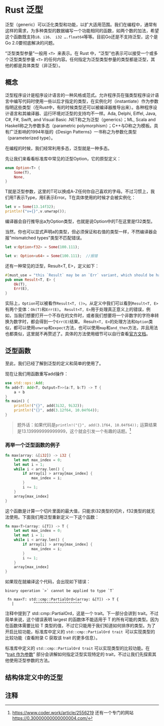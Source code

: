 # Rust 泛型

泛型（generic）可以泛化类型和功能，以扩大适用范围。我们在编程中，通常有这样的需求，为多种类型的数据编写一个功能相同的函数，如两个数的加法，希望这个函数既支持`i8、i16、 i32 ….float64`等等。目前Go还是不支持泛型，这个是Go 2.0要彻底解决的问题。

“泛型类型参量”一般用 `<T> `来表示。在 Rust 中，“泛型”也表示可以接受一个或多个泛型类型参量 `<T>` 的任何内容。任何指定为泛型类型参量的类型都是泛型，其他的都是具体类型（非泛型）。

## 概念
泛型程序设计是程序设计语言的一种风格或范式。允许程序员在强类型程序设计语言中编写代码时使用一些以后才指定的类型，在实例化时（instantiate）作为参数指明这些类型（在Rust中，有的时候类型还可以被编译器推导出来）。各种程序设计语言和其编译器、运行环境对泛型的支持均不一样。Ada, Delphi, Eiffel, Java, C#, F#, Swift, and Visual Basic .NET称之为泛型（generics）；ML, Scala and Haskell称之为参数多态（parametric polymorphism）；C++与D称之为模板。具有广泛影响的1994年版的《Design Patterns》一书称之为参数化类型（parameterized type）。

在编程的时候，我们经常利用多态，泛型就是一种多态。

先让我们来看看标准库中常见的泛型Option，它的原型定义：

```rust
enum Option<T> {
    Some(T),
    None,
}
```

T就是泛型参数，这里的T可以换成A-Z任何你自己喜欢的字母。不过习惯上，我们用T表示Type，用E表示Error。T在具体使用的时候才会被实例化：

```rust
let v = Some(13.14f32);
println!("v={}",v.unwrap());
```

编译器会自行推导出a为Option类型，也就是说Option中的T在这里是f32类型。

当然，你也可以显式声明a的类型，但必须保证和右值的类型一样，不然编译器会报”mismatched types”类型不匹配错误。

```rust
let v:Option<f32> = Some(100.111); 

let v: Option<u64> = Some(100.111);  //报错
```

还有一种常见的泛型，Result<T, E>，定义如下：
```rust
#[must_use = "this `Result` may be an `Err` variant, which should be handled"]
pub enum Result<T, E> {
    Ok(T),
    Err(E),
}
```

实际上，`Option`可以被看作`Result<T, ()>`。从定义中我们可以看到`Result<T, E>`有两个变体：`Ok(T)`和`Err(E)`。
`Result<T, E>`用于处理真正意义上的错误，例如，当我们想要打开一个不存在的文件时，或者我们想要将一个非数字的字符串转换为数字时，都会得到一个`Err(E)`结果。
Resul`t<T, E>`的处理方法和`Option`类似，都可以使用`unwrap`和`expect`方法，也可以使用`map`和`and_then`方法，并且用法也都类似，这里就不再赘述了。具体的方法使用细节可以自行查看[官方文档](https://doc.rust-lang.org/std/result/enum.Result.html)。

## 泛型函数

至此，我们已经了解到泛型的定义和简单的使用了。

现在让我们用函数重写add操作：

```rust
use std::ops::Add;
fn add<T: Add<T, Output=T>>(a:T, b:T) -> T {
    a + b
}
fn main() {
    println!("{}", add(3i32, 9i32));
    println!("{}", add(3.12f64, 10.04f64));
}
```

> 题外话：如果代码是`println!("{}", add(3.1f64, 10.04f64));` 运算结果是13.139999999999999，这个就会引发一个有趣的话题。[^1]

### 再举一个泛型函数的例子

```rust
fn max(array: &[i32]) -> i32 {
    let mut max_index = 0;
    let mut i = 1;
    while i < array.len() {
        if array[i] > array[max_index] {
            max_index = i;
        }
        i += 1;
    }
    array[max_index]
}

```
这个函数是计算一个切片里面的最大值，只能求i32类型的切片，f32类型的就无法使用。下面我们用泛型重新定义一下这个函数：

```rust
fn max<T>(array: &[T]) -> T {
    let mut max_index = 0;
    let mut i = 1;
    while i < array.len() {
        if array[i] > array[max_index] {
            max_index = i;
        }
        i += 1;
    }
    array[max_index]
}
```
如果现在就编译这个代码，会出现如下错误：
```shell
binary operation `>` cannot be applied to type `T`

 fn max<T: std::cmp::PartialOrd>(array: &[T]) -> T {
   |         ^^^^^^^^^^^^^^^^^^^^^^

```

注释中提到了 std::cmp::PartialOrd，这是一个 trait。下一部分会讲到 trait。不过简单来说，这个错误表明 largest 的函数体不能适用于 T 的所有可能的类型。因为在函数体需要比较 T 类型的值，不过它只能用于我们知道如何排序的类型。为了开启比较功能，标准库中定义的 `std::cmp::PartialOrd trait `可以实现类型的比较功能（查看附录 C 获取该 trait 的更多信息）。

标准库中定义的 `std::cmp::PartialOrd trait` 可以实现类型的比较功能。在 “[trait 作为参数](https://doc.rust-lang.org/book/ch10-02-traits.html#traits-as-parameters)” 部分会讲解如何指定泛型实现特定的 trait，不过让我们先探索其他使用泛型参数的方法。

## 结构体定义中的泛型

## 注释

[^1]:  <https://www.coder.work/article/2556219>
还有一个专门的网站 <https://0.30000000000000004.com/>